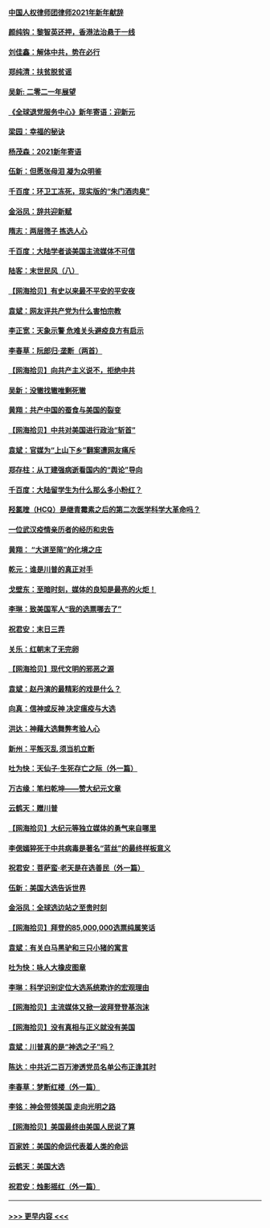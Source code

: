 #### [中国人权律师团律师2021年新年献辞](../pages/nsc993/n12661792.md?t=01022301) 
#### [颜纯钩：黎智英还押，香港法治悬于一线](../pages/nsc993/n12661371.md?t=01022301) 
#### [刘佳鑫：解体中共，势在必行](../pages/nsc993/n12661335.md?t=01022301) 
#### [郑纯清：扶贫脱贫谣](../pages/nsc993/n12658729.md?t=01022301) 
#### [吴新: 二零二一年展望](../pages/nsc993/n12658664.md?t=01022301) 
#### [《全球退党服务中心》新年寄语：迎新元](../pages/nsc993/n12658408.md?t=01022301) 
#### [梁园：幸福的秘诀](../pages/nsc993/n12658061.md?t=01022301) 
#### [杨茂森：2021新年寄语](../pages/nsc993/n12658128.md?t=01022301) 
#### [伍新：但愿张母泪 凝为众明鉴](../pages/nsc993/n12656861.md?t=01022301) 
#### [千百度：环卫工冻死，现实版的“朱门酒肉臭”](../pages/nsc993/n12655588.md?t=01022301) 
#### [金浴凤：辞共迎新赋](../pages/nsc993/n12653369.md?t=01022301) 
#### [隋志：两层筛子 拣选人心](../pages/nsc993/n12653341.md?t=01022301) 
#### [千百度：大陆学者谈美国主流媒体不可信](../pages/nsc993/n12651269.md?t=01022301) 
#### [陆客：末世民风（八）](../pages/nsc993/n12648233.md?t=01022301) 
#### [【网海拾贝】有史以来最不平安的平安夜](../pages/nsc993/n12647164.md?t=01022301) 
#### [袁斌：网友评共产党为什么害怕宗教](../pages/nsc993/n12647003.md?t=01022301) 
#### [李正宽：天象示警 危难关头避疫良方有启示](../pages/nsc993/n12646262.md?t=01022301) 
#### [李春草：阮郎归‧垄断（两首）](../pages/nsc993/n12646302.md?t=01022301) 
#### [【网海拾贝】向共产主义说不，拒绝中共](../pages/nsc993/n12645941.md?t=01022301) 
#### [吴新：没辙找辙唯剩死辙](../pages/nsc993/n12643919.md?t=01022301) 
#### [黄翔：共产中国的蚕食与美国的裂变](../pages/nsc993/n12643727.md?t=01022301) 
#### [【网海拾贝】中共对美国进行政治“斩首”](../pages/nsc993/n12642290.md?t=01022301) 
#### [袁斌：官媒为“上山下乡”翻案遭网友痛斥](../pages/nsc993/n12642071.md?t=01022301) 
#### [郑存柱：从丁建强病逝看国内的“舆论”导向](../pages/nsc993/n12640944.md?t=01022301) 
#### [千百度：大陆留学生为什么那么多小粉红？](../pages/nsc993/n12639306.md?t=01022301) 
#### [羟氯喹（HCQ）是继青霉素之后的第二次医学科学大革命吗？](../pages/nsc993/n12638564.md?t=01022301) 
#### [一位武汉疫情亲历者的经历和忠告](../pages/nsc993/n12639029.md?t=01022301) 
#### [黄翔： “大道至简”的化境之庄](../pages/nsc993/n12637541.md?t=01022301) 
#### [乾元：谁是川普的真正对手](../pages/nsc993/n12637090.md?t=01022301) 
#### [戈壁东：至暗时刻，媒体的良知是最亮的火炬！](../pages/nsc993/n12637042.md?t=01022301) 
#### [李琳：致美国军人“我的选票哪去了”](../pages/nsc993/n12635351.md?t=01022301) 
#### [祝君安：末日三弄](../pages/nsc993/n12635324.md?t=01022301) 
#### [关乐：红朝末了无完卵](../pages/nsc993/n12635315.md?t=01022301) 
#### [【网海拾贝】现代文明的邪恶之源](../pages/nsc993/n12634425.md?t=01022301) 
#### [袁斌：赵丹演的最精彩的戏是什么？](../pages/nsc993/n12633316.md?t=01022301) 
#### [向真：信神或反神 决定瘟疫与大选](../pages/nsc993/n12632710.md?t=01022301) 
#### [洪达：神藉大选舞弊考验人心](../pages/nsc993/n12631962.md?t=01022301) 
#### [新州：平叛灭乱  须当机立断](../pages/nsc993/n12631946.md?t=01022301) 
#### [吐为快：天仙子‧生死存亡之际（外一篇）](../pages/nsc993/n12631927.md?t=01022301) 
#### [万古缘：笔扫乾坤——赞大纪元文章](../pages/nsc993/n12631922.md?t=01022301) 
#### [云鹤天：赠川普](../pages/nsc993/n12631823.md?t=01022301) 
#### [【网海拾贝】大纪元等独立媒体的勇气来自哪里](../pages/nsc993/n12629961.md?t=01022301) 
#### [李偲嫣猝死于中共病毒是著名“蓝丝”的最终样板意义](../pages/nsc993/n12628812.md?t=01022301) 
#### [祝君安：菩萨蛮·老天是在选善民（外一篇）](../pages/nsc993/n12628793.md?t=01022301) 
#### [伍新：美国大选告诉世界](../pages/nsc993/n12628768.md?t=01022301) 
#### [金浴凤：全球选边站之至贵时刻](../pages/nsc993/n12627318.md?t=01022301) 
#### [【网海拾贝】拜登的85,000,000选票纯属笑话](../pages/nsc993/n12626569.md?t=01022301) 
#### [袁斌：有关白马黑驴和三只小猪的寓言](../pages/nsc993/n12626198.md?t=01022301) 
#### [吐为快：咏人大橡皮图章](../pages/nsc993/n12624470.md?t=01022301) 
#### [李琳：科学识别定位大选系统欺诈的宏观理由](../pages/nsc993/n12624340.md?t=01022301) 
#### [【网海拾贝】主流媒体又掀一波拜登登基泡沫](../pages/nsc993/n12624000.md?t=01022301) 
#### [【网海拾贝】没有真相与正义就没有美国](../pages/nsc993/n12621885.md?t=01022301) 
#### [袁斌：川普真的是“神选之子”吗？](../pages/nsc993/n12621749.md?t=01022301) 
#### [陈达：中共近二百万渗透党员名单公布正逢其时](../pages/nsc993/n12620870.md?t=01022301) 
#### [李春草：梦断红楼（外一篇）](../pages/nsc993/n12619122.md?t=01022301) 
#### [李铭：神会带领美国 走向光明之路](../pages/nsc993/n12618584.md?t=01022301) 
#### [【网海拾贝】美国最终由美国人民说了算](../pages/nsc993/n12617255.md?t=01022301) 
#### [百家姓：美国的命运代表着人类的命运](../pages/nsc993/n12615838.md?t=01022301) 
#### [云鹤天：美国大选](../pages/nsc993/n12615994.md?t=01022301) 
#### [祝君安：烛影摇红（外一篇）](../pages/nsc993/n12615975.md?t=01022301) 

----
#### [ >>> 更早内容 <<< ](../indexes/nsc993-earlier.md)
